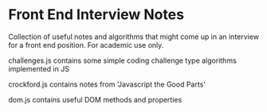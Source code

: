 Front End Interview Notes
====================

Collection of useful notes and algorithms that might come up in an interview for a front end position. For academic use only.

challenges.js contains some simple coding challenge type algorithms implemented in JS

crockford.js contains notes from 'Javascript the Good Parts'

dom.js contains useful DOM methods and properties

